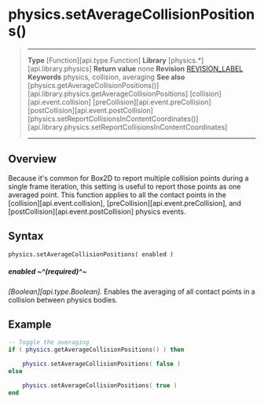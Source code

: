 
# physics.setAverageCollisionPositions()

> --------------------- ------------------------------------------------------------------------------------------
> __Type__              [Function][api.type.Function]
> __Library__           [physics.*][api.library.physics]
> __Return value__      none
> __Revision__          [REVISION_LABEL](REVISION_URL)
> __Keywords__          physics, collision, averaging
> __See also__          [physics.getAverageCollisionPositions()][api.library.physics.getAverageCollisionPositions]
>						[collision][api.event.collision]
>						[preCollision][api.event.preCollision]
>						[postCollision][api.event.postCollision]
>						[physics.setReportCollisionsInContentCoordinates()][api.library.physics.setReportCollisionsInContentCoordinates]
> --------------------- ------------------------------------------------------------------------------------------


## Overview

Because it's common for Box2D to report multiple collision points during a single frame iteration, this setting is useful to report those points as one averaged point. This function applies to all the contact points in the [collision][api.event.collision], [preCollision][api.event.preCollision], and [postCollision][api.event.postCollision] physics events.


## Syntax

	physics.setAverageCollisionPositions( enabled )

##### enabled ~^(required)^~
_[Boolean][api.type.Boolean]._ Enables the averaging of all contact points in a collision between physics bodies.


## Example

``````lua
-- Toggle the averaging
if ( physics.getAverageCollisionPositions() ) then

	physics.setAverageCollisionPositions( false )
else

	physics.setAverageCollisionPositions( true )
end
``````

